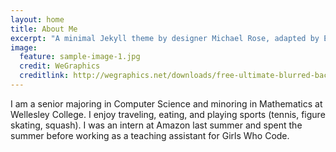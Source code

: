 ```yaml
---
layout: home
title: About Me
excerpt: "A minimal Jekyll theme by designer Michael Rose, adapted by Elizabeth Hau."
image:
  feature: sample-image-1.jpg
  credit: WeGraphics
  creditlink: http://wegraphics.net/downloads/free-ultimate-blurred-background-pack/
---
```


I am a senior majoring in Computer Science and minoring in Mathematics at Wellesley College. I enjoy traveling, eating, and playing sports (tennis, figure skating, squash). I was an intern at Amazon last summer and spent the summer before working as a teaching assistant for Girls Who Code.
